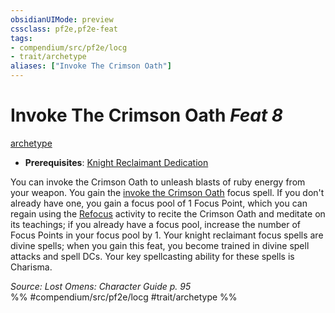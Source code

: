 ```yaml
---
obsidianUIMode: preview
cssclass: pf2e,pf2e-feat
tags:
- compendium/src/pf2e/locg
- trait/archetype
aliases: ["Invoke The Crimson Oath"]
---
```

# Invoke The Crimson Oath  *Feat 8*  
[archetype](../../Rules/traits/archetype.md)  

- **Prerequisites**: [Knight Reclaimant Dedication](knight-reclaimant-dedication-locg.md)

You can invoke the Crimson Oath to unleash blasts of ruby energy from your weapon. You gain the [invoke the Crimson Oath](../spells/invoke-the-crimson-oath-locg.md) focus spell. If you don't already have one, you gain a focus pool of 1 Focus Point, which you can regain using the [Refocus](../../Rules/actions/refocus.md) activity to recite the Crimson Oath and meditate on its teachings; if you already have a focus pool, increase the number of Focus Points in your focus pool by 1. Your knight reclaimant focus spells are divine spells; when you gain this feat, you become trained in divine spell attacks and spell DCs. Your key spellcasting ability for these spells is Charisma.

*Source: Lost Omens: Character Guide p. 95*  
%% #compendium/src/pf2e/locg #trait/archetype %%
